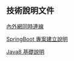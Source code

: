 ## 技術說明文件

[內外網同時連線](./RouterSetting.md)

[SpringBoot 專案建立說明](./SprintBootBuild.md)

[Java8 基礎說明](./Java8.md)
